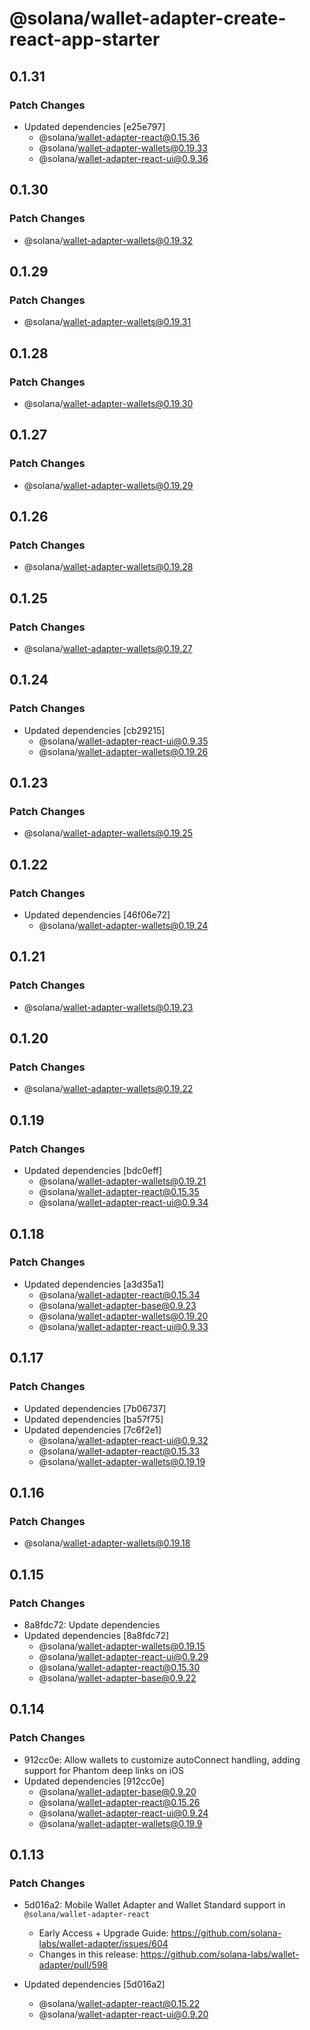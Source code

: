 # @solana/wallet-adapter-create-react-app-starter

## 0.1.31

### Patch Changes

-   Updated dependencies [e25e797]
    -   @solana/wallet-adapter-react@0.15.36
    -   @solana/wallet-adapter-wallets@0.19.33
    -   @solana/wallet-adapter-react-ui@0.9.36

## 0.1.30

### Patch Changes

-   @solana/wallet-adapter-wallets@0.19.32

## 0.1.29

### Patch Changes

-   @solana/wallet-adapter-wallets@0.19.31

## 0.1.28

### Patch Changes

-   @solana/wallet-adapter-wallets@0.19.30

## 0.1.27

### Patch Changes

-   @solana/wallet-adapter-wallets@0.19.29

## 0.1.26

### Patch Changes

-   @solana/wallet-adapter-wallets@0.19.28

## 0.1.25

### Patch Changes

-   @solana/wallet-adapter-wallets@0.19.27

## 0.1.24

### Patch Changes

-   Updated dependencies [cb29215]
    -   @solana/wallet-adapter-react-ui@0.9.35
    -   @solana/wallet-adapter-wallets@0.19.26

## 0.1.23

### Patch Changes

-   @solana/wallet-adapter-wallets@0.19.25

## 0.1.22

### Patch Changes

-   Updated dependencies [46f06e72]
    -   @solana/wallet-adapter-wallets@0.19.24

## 0.1.21

### Patch Changes

-   @solana/wallet-adapter-wallets@0.19.23

## 0.1.20

### Patch Changes

-   @solana/wallet-adapter-wallets@0.19.22

## 0.1.19

### Patch Changes

-   Updated dependencies [bdc0eff]
    -   @solana/wallet-adapter-wallets@0.19.21
    -   @solana/wallet-adapter-react@0.15.35
    -   @solana/wallet-adapter-react-ui@0.9.34

## 0.1.18

### Patch Changes

-   Updated dependencies [a3d35a1]
    -   @solana/wallet-adapter-react@0.15.34
    -   @solana/wallet-adapter-base@0.9.23
    -   @solana/wallet-adapter-wallets@0.19.20
    -   @solana/wallet-adapter-react-ui@0.9.33

## 0.1.17

### Patch Changes

-   Updated dependencies [7b06737]
-   Updated dependencies [ba57f75]
-   Updated dependencies [7c6f2e1]
    -   @solana/wallet-adapter-react-ui@0.9.32
    -   @solana/wallet-adapter-react@0.15.33
    -   @solana/wallet-adapter-wallets@0.19.19

## 0.1.16

### Patch Changes

-   @solana/wallet-adapter-wallets@0.19.18

## 0.1.15

### Patch Changes

-   8a8fdc72: Update dependencies
-   Updated dependencies [8a8fdc72]
    -   @solana/wallet-adapter-wallets@0.19.15
    -   @solana/wallet-adapter-react-ui@0.9.29
    -   @solana/wallet-adapter-react@0.15.30
    -   @solana/wallet-adapter-base@0.9.22

## 0.1.14

### Patch Changes

-   912cc0e: Allow wallets to customize autoConnect handling, adding support for Phantom deep links on iOS
-   Updated dependencies [912cc0e]
    -   @solana/wallet-adapter-base@0.9.20
    -   @solana/wallet-adapter-react@0.15.26
    -   @solana/wallet-adapter-react-ui@0.9.24
    -   @solana/wallet-adapter-wallets@0.19.9

## 0.1.13

### Patch Changes

-   5d016a2: Mobile Wallet Adapter and Wallet Standard support in `@solana/wallet-adapter-react`

    -   Early Access + Upgrade Guide: https://github.com/solana-labs/wallet-adapter/issues/604
    -   Changes in this release: https://github.com/solana-labs/wallet-adapter/pull/598

-   Updated dependencies [5d016a2]
    -   @solana/wallet-adapter-react@0.15.22
    -   @solana/wallet-adapter-react-ui@0.9.20
